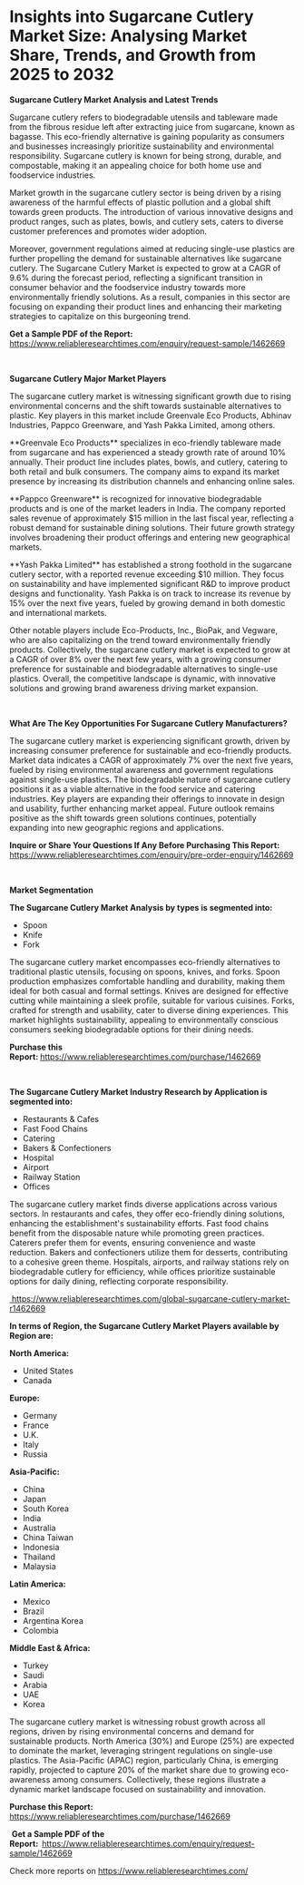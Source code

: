 <p><h1>Insights into Sugarcane Cutlery Market Size: Analysing Market Share, Trends, and Growth from 2025 to 2032</h1></p><p><strong>Sugarcane Cutlery Market Analysis and Latest Trends</strong></p>
<p><p>Sugarcane cutlery refers to biodegradable utensils and tableware made from the fibrous residue left after extracting juice from sugarcane, known as bagasse. This eco-friendly alternative is gaining popularity as consumers and businesses increasingly prioritize sustainability and environmental responsibility. Sugarcane cutlery is known for being strong, durable, and compostable, making it an appealing choice for both home use and foodservice industries.</p><p>Market growth in the sugarcane cutlery sector is being driven by a rising awareness of the harmful effects of plastic pollution and a global shift towards green products. The introduction of various innovative designs and product ranges, such as plates, bowls, and cutlery sets, caters to diverse customer preferences and promotes wider adoption. </p><p>Moreover, government regulations aimed at reducing single-use plastics are further propelling the demand for sustainable alternatives like sugarcane cutlery. The Sugarcane Cutlery Market is expected to grow at a CAGR of 9.6% during the forecast period, reflecting a significant transition in consumer behavior and the foodservice industry towards more environmentally friendly solutions. As a result, companies in this sector are focusing on expanding their product lines and enhancing their marketing strategies to capitalize on this burgeoning trend.</p></p>
<p><strong>Get a Sample PDF of the Report:&nbsp;</strong> <a href="https://www.reliableresearchtimes.com/enquiry/request-sample/1462669?utm_campaign=2123&utm_medium=2&utm_source=Github&utm_content=ia&utm_term=07022025&utm_id=sugarcane-cutlery">https://www.reliableresearchtimes.com/enquiry/request-sample/1462669</a></p>
<p>&nbsp;</p>
<p><strong>Sugarcane Cutlery Major Market Players</strong></p>
<p><p>The sugarcane cutlery market is witnessing significant growth due to rising environmental concerns and the shift towards sustainable alternatives to plastic. Key players in this market include Greenvale Eco Products, Abhinav Industries, Pappco Greenware, and Yash Pakka Limited, among others.</p><p>**Greenvale Eco Products** specializes in eco-friendly tableware made from sugarcane and has experienced a steady growth rate of around 10% annually. Their product line includes plates, bowls, and cutlery, catering to both retail and bulk consumers. The company aims to expand its market presence by increasing its distribution channels and enhancing online sales.</p><p>**Pappco Greenware** is recognized for innovative biodegradable products and is one of the market leaders in India. The company reported sales revenue of approximately $15 million in the last fiscal year, reflecting a robust demand for sustainable dining solutions. Their future growth strategy involves broadening their product offerings and entering new geographical markets.</p><p>**Yash Pakka Limited** has established a strong foothold in the sugarcane cutlery sector, with a reported revenue exceeding $10 million. They focus on sustainability and have implemented significant R&D to improve product designs and functionality. Yash Pakka is on track to increase its revenue by 15% over the next five years, fueled by growing demand in both domestic and international markets.</p><p>Other notable players include Eco-Products, Inc., BioPak, and Vegware, who are also capitalizing on the trend toward environmentally friendly products. Collectively, the sugarcane cutlery market is expected to grow at a CAGR of over 8% over the next few years, with a growing consumer preference for sustainable and biodegradable alternatives to single-use plastics. Overall, the competitive landscape is dynamic, with innovative solutions and growing brand awareness driving market expansion.</p></p>
<p>&nbsp;</p>
<p><strong>What Are The Key Opportunities For Sugarcane Cutlery Manufacturers?</strong></p>
<p><p>The sugarcane cutlery market is experiencing significant growth, driven by increasing consumer preference for sustainable and eco-friendly products. Market data indicates a CAGR of approximately 7% over the next five years, fueled by rising environmental awareness and government regulations against single-use plastics. The biodegradable nature of sugarcane cutlery positions it as a viable alternative in the food service and catering industries. Key players are expanding their offerings to innovate in design and usability, further enhancing market appeal. Future outlook remains positive as the shift towards green solutions continues, potentially expanding into new geographic regions and applications.</p></p>
<p><strong>Inquire or Share Your Questions If Any Before Purchasing This Report:</strong> <a href="https://www.reliableresearchtimes.com/enquiry/pre-order-enquiry/1462669?utm_campaign=2123&utm_medium=2&utm_source=Github&utm_content=ia&utm_term=07022025&utm_id=sugarcane-cutlery">https://www.reliableresearchtimes.com/enquiry/pre-order-enquiry/1462669</a></p>
<p>&nbsp;</p>
<p><strong>Market Segmentation</strong></p>
<p><strong>The Sugarcane Cutlery Market Analysis by types is segmented into:</strong></p>
<p><ul><li>Spoon</li><li>Knife</li><li>Fork</li></ul></p>
<p><p>The sugarcane cutlery market encompasses eco-friendly alternatives to traditional plastic utensils, focusing on spoons, knives, and forks. Spoon production emphasizes comfortable handling and durability, making them ideal for both casual and formal settings. Knives are designed for effective cutting while maintaining a sleek profile, suitable for various cuisines. Forks, crafted for strength and usability, cater to diverse dining experiences. This market highlights sustainability, appealing to environmentally conscious consumers seeking biodegradable options for their dining needs.</p></p>
<p><strong>Purchase this Report:&nbsp;</strong><a href="https://www.reliableresearchtimes.com/purchase/1462669?utm_campaign=2123&utm_medium=2&utm_source=Github&utm_content=ia&utm_term=07022025&utm_id=sugarcane-cutlery">https://www.reliableresearchtimes.com/purchase/1462669</a></p>
<p>&nbsp;</p>
<p><strong>The Sugarcane Cutlery Market Industry Research by Application is segmented into:</strong></p>
<p><ul><li>Restaurants & Cafes</li><li>Fast Food Chains</li><li>Catering</li><li>Bakers & Confectioners</li><li>Hospital</li><li>Airport</li><li>Railway Station</li><li>Offices</li></ul></p>
<p><p>The sugarcane cutlery market finds diverse applications across various sectors. In restaurants and cafes, they offer eco-friendly dining solutions, enhancing the establishment's sustainability efforts. Fast food chains benefit from the disposable nature while promoting green practices. Caterers prefer them for events, ensuring convenience and waste reduction. Bakers and confectioners utilize them for desserts, contributing to a cohesive green theme. Hospitals, airports, and railway stations rely on biodegradable cutlery for efficiency, while offices prioritize sustainable options for daily dining, reflecting corporate responsibility.</p></p>
<p><a href="https://www.reliableresearchtimes.com/global-sugarcane-cutlery-market-r1462669?utm_campaign=2123&utm_medium=2&utm_source=Github&utm_content=ia&utm_term=07022025&utm_id=sugarcane-cutlery">&nbsp;https://www.reliableresearchtimes.com/global-sugarcane-cutlery-market-r1462669</a></p>
<p><strong>In terms of Region, the Sugarcane Cutlery Market Players available by Region are:</strong></p>
<p>
    <p> <strong> North America: </strong>
        <ul>
            <li>United States</li>
            <li>Canada</li>
        </ul>
        </p> 
    <p> <strong> Europe: </strong>
        <ul>
            <li>Germany</li>
            <li>France</li>
            <li>U.K.</li>
            <li>Italy</li>
            <li>Russia</li>
        </ul>
        </p> 
    <p> <strong> Asia-Pacific: </strong>
        <ul>
            <li>China</li>
            <li>Japan</li>
            <li>South Korea</li>
            <li>India</li>
            <li>Australia</li>
            <li>China Taiwan</li>
            <li>Indonesia</li>
            <li>Thailand</li>
            <li>Malaysia</li>
        </ul>
        </p> 
    <p> <strong> Latin America: </strong>
        <ul>
            <li>Mexico</li>
            <li>Brazil</li>
            <li>Argentina Korea</li>
            <li>Colombia</li>
        </ul>
        </p> 
    <p> <strong> Middle East & Africa: </strong>
        <ul>
            <li>Turkey</li>
            <li>Saudi</li>
            <li>Arabia</li>
            <li>UAE</li>
            <li>Korea</li>
        </ul>
    </p>
    </p>
<p><p>The sugarcane cutlery market is witnessing robust growth across all regions, driven by rising environmental concerns and demand for sustainable products. North America (30%) and Europe (25%) are expected to dominate the market, leveraging stringent regulations on single-use plastics. The Asia-Pacific (APAC) region, particularly China, is emerging rapidly, projected to capture 20% of the market share due to growing eco-awareness among consumers. Collectively, these regions illustrate a dynamic market landscape focused on sustainability and innovation.</p></p>
<p><strong>Purchase this Report: </strong><a href="https://www.reliableresearchtimes.com/purchase/1462669?utm_campaign=2123&utm_medium=2&utm_source=Github&utm_content=ia&utm_term=07022025&utm_id=sugarcane-cutlery">https://www.reliableresearchtimes.com/purchase/1462669</a></p>
<p>&nbsp;<strong>Get a Sample PDF of the Report:&nbsp;&nbsp;</strong><a href="https://www.reliableresearchtimes.com/enquiry/request-sample/1462669?utm_campaign=2123&utm_medium=2&utm_source=Github&utm_content=ia&utm_term=07022025&utm_id=sugarcane-cutlery">https://www.reliableresearchtimes.com/enquiry/request-sample/1462669</a></p>
<p><strong></strong></p>
<p>Check more reports on <a href="https://www.reliableresearchtimes.com/?utm_campaign=2123&utm_medium=2&utm_source=Github&utm_content=ia&utm_term=07022025&utm_id=sugarcane-cutlery">https://www.reliableresearchtimes.com/</a></p>
